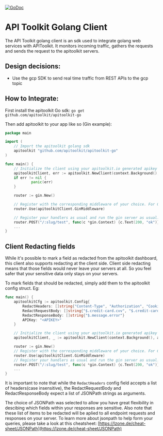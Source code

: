 [![GoDoc](https://godoc.org/github.com/apitoolkit/apitoolkit-go?status.svg)](https://godoc.org/github.com/apitoolkit/apitoolkit-go)

# API Toolkit Golang Client

The API Toolkit golang client is an sdk used to integrate golang web services with APIToolkit.
It monitors incoming traffic, gathers the requests and sends the request to the apitoolkit servers.

## Design decisions:

- Use the gcp SDK to send real time traffic from REST APIs to the gcp topic

## How to Integrate:

First install the apitoolkit Go sdk:
`go get github.com/apitoolkit/apitoolkit-go`

Then add apitoolkit to your app like so (Gin example):

```go
package main

import (
  	// Import the apitoolkit golang sdk
  	apitoolkit "github.com/apitoolkit/apitoolkit-go"
)

func main() {
  	// Initialize the client using your apitoolkit.io generated apikey
  	apitoolkitClient, err := apitoolkit.NewClient(context.Background(), apitoolkit.Config{APIKey: "<APIKEY>"})
	if err != nil {
    		panic(err)
	}

  	router := gin.New()

  	// Register with the corresponding middleware of your choice. For Gin router, we use the GinMiddleware method.
  	router.Use(apitoolkitClient.GinMiddleware)

  	// Register your handlers as usual and run the gin server as usual.
  	router.POST("/:slug/test", func(c *gin.Context) {c.Text(200, "ok")})
 	...
}

```

## Client Redacting fields

While it's possible to mark a field as redacted from the apitoolkit dashboard, this client also supports redacting at the client side.
Client side redacting means that those fields would never leave your servers at all. So you feel safer that your sensitive data only stays on your servers.

To mark fields that should be redacted, simply add them to the apitoolkit config struct.
Eg:

```go
func main() {
    apitoolkitCfg := apitoolkit.Config{
        RedactHeaders: []string{"Content-Type", "Authorization", "Cookies"}
        RedactRequestBody: []string{"$.credit-card.cvv", "$.credit-card.name"}
        RedactResponseBody: []string{"$.message.error"}
        APIKey: "<APIKEY>"
    }

  	// Initialize the client using your apitoolkit.io generated apikey
  	apitoolkitClient, _ := apitoolkit.NewClient(context.Background(), apitoolkitCfg)

  	router := gin.New()
  	// Register with the corresponding middleware of your choice. For Gin router, we use the GinMiddleware method.
  	router.Use(apitoolkitClient.GinMiddleware)
  	// Register your handlers as usual and run the gin server as usual.
  	router.POST("/:slug/test", func(c *gin.Context) {c.Text(200, "ok")})
 	...
}
```

It is important to note that while the `RedactHeaders` config field accepts a list of headers(case insensitive),
the RedactRequestBody and RedactResponseBody expect a list of JSONPath strings as arguments.

The choice of JSONPath was selected to allow you have great flexibility in descibing which fields within your responses are sensitive.
Also note that these list of items to be redacted will be aplied to all endpoint requests and responses on your server.
To learn more about jsonpath to help form your queries, please take a look at this cheatsheet:
[https://lzone.de/cheat-sheet/JSONPath](https://lzone.de/cheat-sheet/JSONPath)
